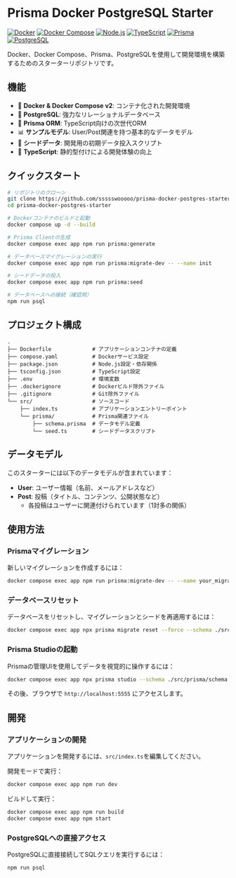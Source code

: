 # Prisma Docker PostgreSQL Starter

[![Docker](https://img.shields.io/badge/Docker-20.10%2B-blue)](https://www.docker.com/)
[![Docker Compose](https://img.shields.io/badge/Docker%20Compose-v2-blue)](https://docs.docker.com/compose/)
[![Node.js](https://img.shields.io/badge/Node.js-22.x-green)](https://nodejs.org/)
[![TypeScript](https://img.shields.io/badge/TypeScript-5.8-blue)](https://www.typescriptlang.org/)
[![Prisma](https://img.shields.io/badge/Prisma-6.7-orange)](https://www.prisma.io/)
[![PostgreSQL](https://img.shields.io/badge/PostgreSQL-16-blue)](https://www.postgresql.org/)

Docker、Docker Compose、Prisma、PostgreSQLを使用して開発環境を構築するためのスターターリポジトリです。

## 機能

- 🐳 **Docker & Docker Compose v2**: コンテナ化された開発環境
- 🐘 **PostgreSQL**: 強力なリレーショナルデータベース
- 🔄 **Prisma ORM**: TypeScript向けの次世代ORM
- 📊 **サンプルモデル**: User/Post関連を持つ基本的なデータモデル
- 🌱 **シードデータ**: 開発用の初期データ投入スクリプト
- 🔧 **TypeScript**: 静的型付けによる開発体験の向上

## クイックスタート

```bash
# リポジトリのクローン
git clone https://github.com/ssssswooooo/prisma-docker-postgres-starter.git
cd prisma-docker-postgres-starter

# Dockerコンテナのビルドと起動
docker compose up -d --build

# Prisma Clientの生成
docker compose exec app npm run prisma:generate

# データベースマイグレーションの実行
docker compose exec app npm run prisma:migrate-dev -- --name init

# シードデータの投入
docker compose exec app npm run prisma:seed

# データベースへの接続（確認用）
npm run psql
```

## プロジェクト構成

```
.
├── Dockerfile             # アプリケーションコンテナの定義
├── compose.yaml           # Dockerサービス設定
├── package.json           # Node.js設定・依存関係
├── tsconfig.json          # TypeScript設定
├── .env                   # 環境変数
├── .dockerignore          # Dockerビルド除外ファイル
├── .gitignore             # Git除外ファイル
└── src/                   # ソースコード
    ├── index.ts           # アプリケーションエントリーポイント
    └── prisma/            # Prisma関連ファイル
        ├── schema.prisma  # データモデル定義
        └── seed.ts        # シードデータスクリプト
```

## データモデル

このスターターには以下のデータモデルが含まれています：

- **User**: ユーザー情報（名前、メールアドレスなど）
- **Post**: 投稿（タイトル、コンテンツ、公開状態など）
  - 各投稿はユーザーに関連付けられています（1対多の関係）

## 使用方法

### Prismaマイグレーション

新しいマイグレーションを作成するには：

```bash
docker compose exec app npm run prisma:migrate-dev -- --name your_migration_name
```

### データベースリセット

データベースをリセットし、マイグレーションとシードを再適用するには：

```bash
docker compose exec app npx prisma migrate reset --force --schema ./src/prisma/schema.prisma
```

### Prisma Studioの起動

Prismaの管理UIを使用してデータを視覚的に操作するには：

```bash
docker compose exec app npx prisma studio --schema ./src/prisma/schema.prisma
```

その後、ブラウザで `http://localhost:5555` にアクセスします。

## 開発

### アプリケーションの開発

アプリケーションを開発するには、`src/index.ts`を編集してください。

開発モードで実行：

```bash
docker compose exec app npm run dev
```

ビルドして実行：

```bash
docker compose exec app npm run build
docker compose exec app npm start
```

### PostgreSQLへの直接アクセス

PostgreSQLに直接接続してSQLクエリを実行するには：

```bash
npm run psql
```
